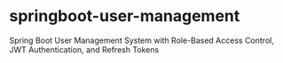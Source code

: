 # springboot-user-management
Spring Boot User Management System with Role-Based Access Control, JWT Authentication, and Refresh Tokens
